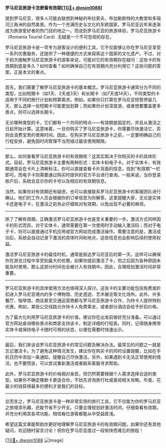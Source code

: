 **罗马尼亚旅游卡怎麽看有效期[[TG💪+ @esim1088](https://t.me/s/esim1088)]**

提到罗马尼亚，很多人可能会联想到神秘的布拉索夫、布加勒斯特的大教堂和多瑙河三角洲的自然美景。作为一个充满历史与文化的东欧国家，罗马尼亚近年来逐渐成为旅游爱好者的热门目的地之一。而说到罗马尼亚的旅游体验，罗马尼亚旅游卡（Romania Tourist Card）无疑是一个不可忽视的存在。

罗马尼亚旅游卡是一项专为游客设计的便利工具，它不仅能够让你在罗马尼亚享受一系列优惠服务，还提供了一种便捷的方式来探索这个国家的文化遗产。不过，对于初次接触罗马尼亚旅游卡的游客来说，可能对它的有效期存在疑问：这张卡的有效期到底是多久？如何查看？如何确保自己在有效期内充分利用它？这些问题的答案，正是本文的重点。

---

首先，我们需要了解罗马尼亚旅游卡的基本概念。罗马尼亚旅游卡通常分为不同的类型，比如短期卡（如1天、2天或3天）和长期卡（如7天或14天）。不同类型的卡适用于不同的旅行计划和预算需求。例如，如果你只打算在罗马尼亚短暂停留几天，那么选择一张短期卡可能更加划算；而如果你计划深度游，或者想要覆盖更多景点，则可以选择长期卡。

无论哪种类型的卡，它们都有一个共同的特点——有效期是固定的，并且从激活之日起开始计算。这意味着，一旦你购买了罗马尼亚旅游卡，你需要尽快激活它，否则会浪费宝贵的使用时间。因此，在购买罗马尼亚旅游卡之前，一定要明确自己的行程安排，避免因时间管理不当而错过最佳使用期限。

---

那么，如何查看罗马尼亚旅游卡的有效期呢？这其实取决于你购买的卡的具体形式。目前，罗马尼亚旅游卡主要有两种形式：实体卡和电子卡。对于实体卡，有效期通常会在卡片上清晰标注。你可以直接查看卡片背面的信息，找到“有效期”一栏即可。而电子卡则需要通过购买时提供的官方平台进行查询。一般来说，当你登录账户后，系统会显示你的卡号以及相应的有效期信息。

当然，如果你对有效期还有疑虑，也可以直接联系罗马尼亚旅游卡的客服团队进行确认。他们的工作人员会根据你的订单信息为你解答。这里提醒大家，无论是实体卡还是电子卡，在激活之前务必仔细核对有效期，以免出现不必要的麻烦。

---

除了了解有效期，正确激活罗马尼亚旅游卡也是至关重要的一步。激活方式同样因卡的形式而异。对于实体卡，通常需要在第一次使用时手动输入激活码；而对于电子卡，则可以直接通过手机应用或官方网站完成激活操作。需要注意的是，激活成功后，系统会自动记录下激活的具体时间和地点，这些信息也会影响后续的使用权益。

激活罗马尼亚旅游卡的最佳时机，通常是抵达罗马尼亚后的第一天。这样可以确保你在游览过程中享受到最大的优惠。如果你提前激活了卡，但之后因为各种原因未能及时使用，那么这部分时间也会被计入有效期中。因此，合理规划激活时间非常重要。

---

罗马尼亚旅游卡的具体使用方法也值得深入探讨。这张卡的主要功能包括免费或折扣进入罗马尼亚境内的多个博物馆、历史遗迹、艺术展览等文化场所。此外，许多餐厅、咖啡馆、商店甚至交通运营商都与罗马尼亚旅游卡合作，为持卡人提供特别优惠。例如，某些公交线路允许持卡人免费乘坐，或者部分酒店会给予折扣价格。

为了最大化利用罗马尼亚旅游卡的价值，建议你在出发前做好充分准备。可以通过官方网站查询哪些景点和商家支持该卡，制定详细的行程表。同时，记得随身携带实体卡或保持电子卡随时可用的状态，以便在需要时快速出示。

---

最后，我们来谈谈罗马尼亚旅游卡的常见问题及解决办法。最常见的问题之一就是忘记激活卡。为了避免这种情况发生，建议你在购买卡的同时设置提醒，比如在手机日历中添加一条通知，提醒自己尽快激活。另外，如果遇到卡无法正常使用的情况，也不要慌张，可以尝试重新激活或者联系客服寻求帮助。

此外，罗马尼亚旅游卡的价格相对亲民，但仍然需要根据个人需求选择合适的类型。如果你不确定哪款卡更适合你，不妨先咨询旅行社或查阅相关攻略。毕竟，花最少的钱获得最多的便利才是我们的目标。

---

总而言之，罗马尼亚旅游卡是一种非常实用的旅行工具，它不仅能为你的罗马尼亚之旅增添乐趣，还能节省不少开支。只要合理规划好激活时间，仔细查看有效期，并充分利用其各项功能，相信每位游客都能从中受益匪浅。

希望这篇文章能帮助你更好地理解罗马尼亚旅游卡的有效期问题。如果你还有其他疑问，欢迎随时留言讨论！祝你在罗马尼亚度过一段愉快而难忘的旅程！

[[TG💪+ @esim1088](https://t.me/s/esim1088) ![Image](https://i.postimg.cc/4NQfJmqS/Snipaste-2025-05-13-00-14-12.png)]